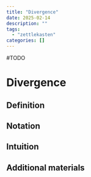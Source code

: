 ```yaml
---
title: "Divergence"
date: 2025-02-14
description: ""
tags: 
  - "zettlekasten"
categories: []
---
```


#TODO 
# Divergence
## Definition

## Notation

## Intuition

## Additional materials